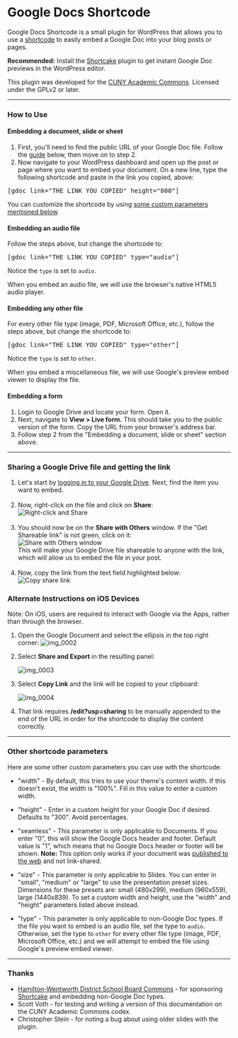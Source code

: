 # Google Docs Shortcode #

Google Docs Shortcode is a small plugin for WordPress that allows you to use a [shortcode](https://codex.wordpress.org/Shortcode) to easily embed a Google Doc into your blog posts or pages.

**Recommended:** Install the [Shortcake](https://wordpress.org/plugins/shortcode-ui/) plugin to get instant Google Doc previews in the WordPress editor.

This plugin was developed for the [CUNY Academic Commons](http://commons.gc.cuny.edu).  Licensed under the GPLv2 or later.

***

### How to Use

#### Embedding a document, slide or sheet
1. First, you'll need to find the public URL of your Google Doc file. Follow the [guide](#sharing-a-google-drive-file-and-getting-the-link) below, then move on to step 2.
2. Now navigate to your WordPress dashboard and open up the post or page where you want to embed your document. On a new line, type the following shortcode and paste in the link you copied, above:

  <pre>[gdoc link="THE LINK YOU COPIED" height="800"]</pre>
    
You can customize the shortcode by using [some custom parameters mentioned below](#other-shortcode-parameters).

#### Embedding an audio file
Follow the steps above, but change the shortcode to:

  <pre>[gdoc link="THE LINK YOU COPIED" type="audio"]</pre>
  
Notice the `type` is set to `audio`.

When you embed an audio file, we will use the browser's native HTML5 audio player.

#### Embedding any other file

For every other file type (image, PDF, Microsoft Office, etc.), follow the steps above, but change the shortcode to:

  <pre>[gdoc link="THE LINK YOU COPIED" type="other"]</pre>
  
Notice the `type` is set to `other`.

When you embed a miscellaneous file, we will use Google's preview embed viewer to display the file.

#### Embedding a form
1. Login to Google Drive and locate your form.  Open it.
2. Next, navigate to **View > Live form.**  This should take you to the public version of the form.  Copy the URL from your browser's address bar.
3. Follow step 2 from the "Embedding a document, slide or sheet" section above.

***

### Sharing a Google Drive file and getting the link
1. Let's start by [logging in to your Google Drive](https://drive.google.com). Next, find the item you want to embed.<br><br>
2. Now, right-click on the file and click on **Share**:<br>
    ![Right-click and Share](https://cloud.githubusercontent.com/assets/505921/10205871/9af2fab0-6778-11e5-937e-eab1d30fc2c1.png)<br><br>
3. You should now be on the **Share with Others** window.  If the "Get Shareable link" is not green, click on it:<br>
    ![Share with Others window](https://cloud.githubusercontent.com/assets/505921/10206017/8cf0b6b8-6779-11e5-8b2f-444e112a0c59.png)<br>
    This will make your Google Drive file shareable to anyone with the link, which will allow us to embed the file in your post.<br><br>
4. Now, copy the link from the text field highlighted below:<br>
    ![Copy share link](https://cloud.githubusercontent.com/assets/505921/10206018/8cf2af54-6779-11e5-98b8-a75f7c76c205.png)

### Alternate Instructions on iOS Devices
Note: On iOS, users are required to interact with Google via the Apps, rather than through the browser. 
1. Open the Google Document and select the ellipsis in the top right corner:
    ![img_0002](https://user-images.githubusercontent.com/480667/48864926-13f05a00-ed9c-11e8-95ce-087ac5d220b0.jpg)
2. Select **Share and Export** in the resulting panel:

    ![img_0003](https://user-images.githubusercontent.com/480667/48864965-24a0d000-ed9c-11e8-8de4-336bbf93c7cb.jpg)
3. Select **Copy Link** and the link will be copied to your clipboard:

    ![img_0004](https://user-images.githubusercontent.com/480667/48865000-31bdbf00-ed9c-11e8-91d5-dcf4848cbf4a.jpg)
    
4. That link requires **/edit?usp=sharing** to be manually appended to the end of the URL in order for the shortcode to display the content correctly. 
***

### Other shortcode parameters

Here are some other custom parameters you can use with the shortcode:

* "width" - By default, this tries to use your theme's content width. If this doesn't exist, the width is "100%". Fill in this value to enter a custom width.

* "height" - Enter in a custom height for your Google Doc if desired. Defaults to "300". Avoid percentages.

* "seamless" - This parameter is only applicable to Documents. If you enter "0", this will show the Google Docs header and footer.  Default value is "1", which means that no Google Docs header or footer will be shown.  **Note:** This option only works if your document was [published to the web](https://support.google.com/docs/answer/37579?hl=en) and not link-shared.

* "size" - This parameter is only applicable to Slides.  You can enter in "small", "medium" or "large" to use the presentation preset sizes. Dimensions for these presets are: small (480x299), medium (960x559), large (1440x839). To set a custom width and height, use the "width" and "height" parameters listed above instead.

* "type" - This parameter is only applicable to non-Google Doc types.  If the file you want to embed is an audio file, set the type to `audio`.  Otherwise, set the type to `other` for every other file type (image, PDF, Microsoft Office, etc.) and we will attempt to embed the file using Google's preview embed viewer.

***

### Thanks

* [Hamilton-Wentworth District School Board Commons](http://commons.hwdsb.on.ca) - for sponsoring [Shortcake](https://wordpress.org/plugins/shortcode-ui/) and embedding non-Google Doc types.
* Scott Voth - for testing and writing a version of this documentation on the CUNY Academic Commons codex.
* Christopher Stein - for noting a bug about using older slides with the plugin.
